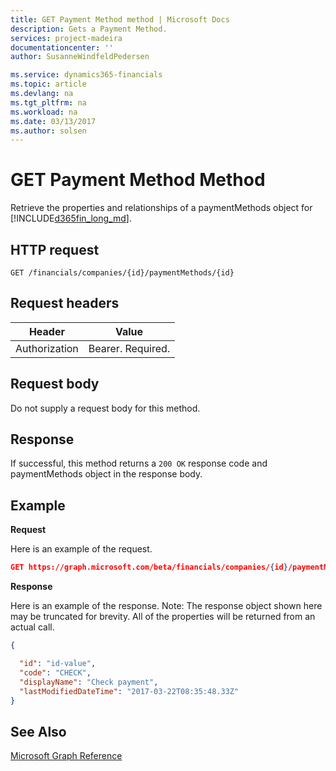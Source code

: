 ```yaml
---
title: GET Payment Method method | Microsoft Docs
description: Gets a Payment Method.
services: project-madeira
documentationcenter: ''
author: SusanneWindfeldPedersen

ms.service: dynamics365-financials
ms.topic: article
ms.devlang: na
ms.tgt_pltfrm: na
ms.workload: na
ms.date: 03/13/2017
ms.author: solsen
---
```


# GET Payment Method Method
Retrieve the properties and relationships of a paymentMethods object for [!INCLUDE[d365fin_long_md](../dynamics-nav/includes/d365fin_long_md.md)].

## HTTP request

```
GET /financials/companies/{id}/paymentMethods/{id}
```

## Request headers
|Header|Value|
|------|-----|
|Authorization  |Bearer. Required. |

## Request body
Do not supply a request body for this method.

## Response
If successful, this method returns a ```200 OK``` response code and paymentMethods object in the response body.

## Example

**Request**

Here is an example of the request.
```json
GET https://graph.microsoft.com/beta/financials/companies/{id}/paymentMethods/{id}
```

**Response**

Here is an example of the response. Note: The response object shown here may be truncated for brevity. All of the properties will be returned from an actual call.

```json
{

  "id": "id-value",
  "code": "CHECK",
  "displayName": "Check payment",
  "lastModifiedDateTime": "2017-03-22T08:35:48.33Z"
}
```


## See Also
[Microsoft Graph Reference](graph-reference.md)  